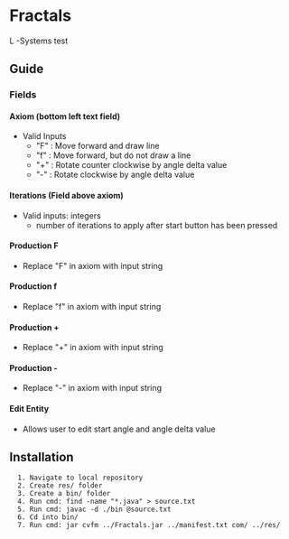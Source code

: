 # Fractals
L -Systems test

## Guide
### Fields
#### Axiom (bottom left text field)
  * Valid Inputs
    * "F" : Move forward and draw line
    * "f" : Move forward, but do not draw a line
    * "+" : Rotate counter clockwise by angle delta value
    * "-" : Rotate clockwise by angle delta value

#### Iterations (Field above axiom)
  * Valid inputs: integers
    * number of iterations to apply after start button has been pressed

#### Production F
  * Replace "F" in axiom with input string

#### Production f
  * Replace "f" in axiom with input string

#### Production +
  * Replace "+" in axiom with input string

#### Production -
  * Replace "-" in axiom with input string

#### Edit Entity
  * Allows user to edit start angle and angle delta value

## Installation
```
  1. Navigate to local repository
  2. Create res/ folder
  3. Create a bin/ folder
  4. Run cmd: find -name "*.java" > source.txt
  5. Run cmd: javac -d ./bin @source.txt
  6. Cd into bin/
  7. Run cmd: jar cvfm ../Fractals.jar ../manifest.txt com/ ../res/
```
